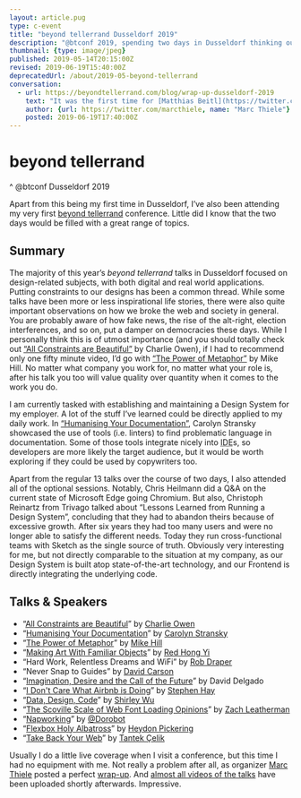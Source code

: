 ```yaml
---
layout: article.pug
type: c-event
title: "beyond tellerrand Dusseldorf 2019"
description: "@btconf 2019, spending two days in Dusseldorf thinking outside the box."
thumbnail: {type: image/jpeg}
published: 2019-05-14T20:15:00Z
revised: 2019-06-19T15:40:00Z
deprecatedUrl: /about/2019-05-beyond-tellerrand
conversation:
  - url: https://beyondtellerrand.com/blog/wrap-up-dusseldorf-2019
    text: "It was the first time for [Matthias Beitl](https://twitter.com/cssence) to attend beyond tellerrand and he has written me a lovely email with nice feedback and pointed to his <a href=\"/2019/beyond-tellerrand/\">blog post […]</a>. He has written about his favourite talks, but also about the Break Sessions of trivago, Microsoft and Mozilla. Nice to hear, that they are relevant to people. Thanks for the time to write this, Matthias!"
    author: {url: https://twitter.com/marcthiele, name: "Marc Thiele"}
    posted: 2019-06-19T17:40:00Z
---
```


# beyond tellerrand
^ @btconf Dusseldorf 2019

Apart from this being my first time in Dusseldorf, I’ve also been attending my very first [beyond tellerrand](https://beyondtellerrand.com/) conference. Little did I know that the two days would be filled with a great range of topics.

## Summary

The majority of this year’s _beyond tellerrand_ talks in Dusseldorf focused on design-related subjects, with both digital and real world applications. Putting constraints to our designs has been a common thread. While some talks have been more or less inspirational life stories, there were also quite important observations on how we broke the web and society in general. You are probably aware of how fake news, the rise of the alt-right, election interferences, and so on, put a damper on democracies these days. While I personally think this is of utmost importance (and you should totally check out [“All Constraints are Beautiful”](https://vimeo.com/335856612) by Charlie Owen), if I had to recommend only one fifty minute video, I’d go with [“The Power of Metaphor”](https://vimeo.com/335857004) by Mike Hill. No matter what company you work for, no matter what your role is, after his talk you too will value quality over quantity when it comes to the work you do.

I am currently tasked with establishing and maintaining a Design System for my employer. A lot of the stuff I’ve learned could be directly applied to my daily work. In [“Humanising Your Documentation”](https://vimeo.com/335856815), Carolyn Stransky showcased the use of tools (i.e. linters) to find problematic language in documentation. Some of those tools integrate nicely into <abbr title="Integrated Development Environment">IDE</abbr>s, so developers are more likely the target audience, but it would be worth exploring if they could be used by copywriters too.

Apart from the regular 13 talks over the course of two days, I also attended all of the optional sessions. Notably, Chris Heilmann did a Q&A on the current state of Microsoft Edge going Chromium. But also, Christoph Reinartz from Trivago talked about “Lessons Learned from Running a Design System”, concluding that they had to abandon theirs because of excessive growth. After six years they had too many users and were no longer able to satisfy the different needs. Today they run cross-functional teams with Sketch as the single source of truth. Obviously very interesting for me, but not directly comparable to the situation at my company, as our Design System is built atop state-of-the-art technology, and our Frontend is directly integrating the underlying code.

<h2 id="talks">Talks &amp; Speakers</h2>

* “[All Constraints are Beautiful](https://vimeo.com/335856612)” by [Charlie Owen](https://twitter.com/sonniesedge)
* “[Humanising Your Documentation](https://vimeo.com/335856815)” by [Carolyn Stransky](https://twitter.com/carolstran)
* “[The Power of Metaphor](https://vimeo.com/335857004)” by [Mike Hill](https://twitter.com/_mikehilldesign)
* “[Making Art With Familiar Objects](https://vimeo.com/335918196)” by [Red Hong Yi](https://twitter.com/redhongyi)
* “Hard Work, Relentless Dreams and WiFi” by [Rob Draper](https://twitter.com/RobDraper1)
* “Never Snap to Guides” by [David Carson](https://twitter.com/d_carson_design)
* “[Imagination, Desire and the Call of the Future](https://vimeo.com/336041645)” by David Delgado
* “[I Don't Care What Airbnb is Doing](https://vimeo.com/336085876)” by [Stephen Hay](https://twitter.com/stephenhay)
* “[Data, Design, Code](https://vimeo.com/336086017)” by [Shirley Wu](https://twitter.com/sxywu)
* “[The Scoville Scale of Web Font Loading Opinions](https://vimeo.com/336091879*)” by [Zach Leatherman](https://twitter.com/zachleat)
* “[Napworking](https://vimeo.com/336148540)” by [@Dorobot](https://twitter.com/dorobot)
* “[Flexbox Holy Albatross](https://vimeo.com/336148765)” by [Heydon Pickering](https://twitter.com/heydonworks)
* “[Take Back Your Web](https://vimeo.com/336343886)” by [Tantek Çelik](https://twitter.com/t)

Usually I do a little live coverage when I visit a conference, but this time I had no equipment with me. Not really a problem after all, as organizer [Marc Thiele](https://twitter.com/marcthiele) posted a perfect [wrap-up](https://beyondtellerrand.com/blog/wrap-up-dusseldorf-2019). And [almost all videos of the talks](https://beyondtellerrand.com/events/dusseldorf-2019/speakers) have been uploaded shortly afterwards. Impressive.
